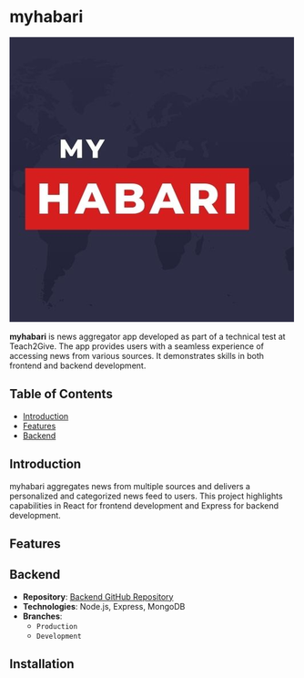 # myhabari

![MyHabari Logo](app_utils/NEWS.jpg) <!-- Replace with the actual path to your logo image -->

**myhabari** is  news aggregator app developed as part of a technical test at Teach2Give. The app provides users with a seamless experience of accessing news from various sources. It demonstrates skills in both frontend and backend development.

## Table of Contents

- [Introduction](#introduction)
- [Features](#features)
- [Backend](#backend)

## Introduction

myhabari aggregates news from multiple sources and delivers a personalized and categorized news feed to users. This project highlights capabilities in React for frontend development and Express for backend development.

## Features


## Backend

- **Repository**: [Backend GitHub Repository](<https://github.com/mbugua97/MyHabari>)
- **Technologies**: Node.js, Express, MongoDB
- **Branches**:
  - `Production`
  - `Development`

## Installation

